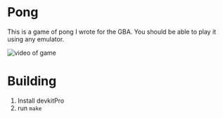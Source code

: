 # Pong 

This is a game of pong I wrote for the GBA. 
You should be able to play it using any emulator. 

![video of game]("https://github.com/iamjpn/gba_dev/blob/master/pong/pong.gif")


# Building 
1. Install devkitPro
2. run `make`
